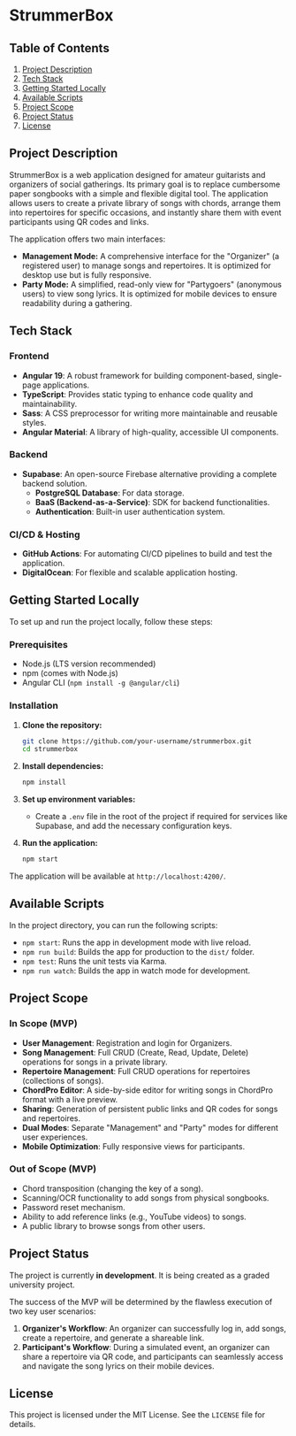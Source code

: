 # StrummerBox

## Table of Contents
1. [Project Description](#project-description)
2. [Tech Stack](#tech-stack)
3. [Getting Started Locally](#getting-started-locally)
4. [Available Scripts](#available-scripts)
5. [Project Scope](#project-scope)
6. [Project Status](#project-status)
7. [License](#license)

## Project Description

StrummerBox is a web application designed for amateur guitarists and organizers of social gatherings. Its primary goal is to replace cumbersome paper songbooks with a simple and flexible digital tool. The application allows users to create a private library of songs with chords, arrange them into repertoires for specific occasions, and instantly share them with event participants using QR codes and links.

The application offers two main interfaces:
-   **Management Mode:** A comprehensive interface for the "Organizer" (a registered user) to manage songs and repertoires. It is optimized for desktop use but is fully responsive.
-   **Party Mode:** A simplified, read-only view for "Partygoers" (anonymous users) to view song lyrics. It is optimized for mobile devices to ensure readability during a gathering.

## Tech Stack

### Frontend
-   **Angular 19**: A robust framework for building component-based, single-page applications.
-   **TypeScript**: Provides static typing to enhance code quality and maintainability.
-   **Sass**: A CSS preprocessor for writing more maintainable and reusable styles.
-   **Angular Material**: A library of high-quality, accessible UI components.

### Backend
-   **Supabase**: An open-source Firebase alternative providing a complete backend solution.
    -   **PostgreSQL Database**: For data storage.
    -   **BaaS (Backend-as-a-Service)**: SDK for backend functionalities.
    -   **Authentication**: Built-in user authentication system.

### CI/CD & Hosting
-   **GitHub Actions**: For automating CI/CD pipelines to build and test the application.
-   **DigitalOcean**: For flexible and scalable application hosting.

## Getting Started Locally

To set up and run the project locally, follow these steps:

### Prerequisites
-   Node.js (LTS version recommended)
-   npm (comes with Node.js)
-   Angular CLI (`npm install -g @angular/cli`)

### Installation
1.  **Clone the repository:**
    ```sh
    git clone https://github.com/your-username/strummerbox.git
    cd strummerbox
    ```
2.  **Install dependencies:**
    ```sh
    npm install
    ```
3. **Set up environment variables:**
   - Create a `.env` file in the root of the project if required for services like Supabase, and add the necessary configuration keys.

4.  **Run the application:**
    ```sh
    npm start
    ```
The application will be available at `http://localhost:4200/`.

## Available Scripts

In the project directory, you can run the following scripts:

-   `npm start`: Runs the app in development mode with live reload.
-   `npm run build`: Builds the app for production to the `dist/` folder.
-   `npm test`: Runs the unit tests via Karma.
-   `npm run watch`: Builds the app in watch mode for development.

## Project Scope

### In Scope (MVP)
-   **User Management**: Registration and login for Organizers.
-   **Song Management**: Full CRUD (Create, Read, Update, Delete) operations for songs in a private library.
-   **Repertoire Management**: Full CRUD operations for repertoires (collections of songs).
-   **ChordPro Editor**: A side-by-side editor for writing songs in ChordPro format with a live preview.
-   **Sharing**: Generation of persistent public links and QR codes for songs and repertoires.
-   **Dual Modes**: Separate "Management" and "Party" modes for different user experiences.
-   **Mobile Optimization**: Fully responsive views for participants.

### Out of Scope (MVP)
-   Chord transposition (changing the key of a song).
-   Scanning/OCR functionality to add songs from physical songbooks.
-   Password reset mechanism.
-   Ability to add reference links (e.g., YouTube videos) to songs.
-   A public library to browse songs from other users.

## Project Status
The project is currently **in development**. It is being created as a graded university project.

The success of the MVP will be determined by the flawless execution of two key user scenarios:
1.  **Organizer's Workflow**: An organizer can successfully log in, add songs, create a repertoire, and generate a shareable link.
2.  **Participant's Workflow**: During a simulated event, an organizer can share a repertoire via QR code, and participants can seamlessly access and navigate the song lyrics on their mobile devices.

## License
This project is licensed under the MIT License. See the `LICENSE` file for details.

